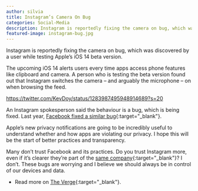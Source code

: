 ```yaml
---
author: silvia
title: Instagram’s Camera On Bug
categories: Social-Media
description: Instagram is reportedly fixing the camera on bug, which was discovered by a user while testing Apple’s iOS 14 beta version.
featured-image: instagram-bug.jpg
---
```

Instagram is reportedly fixing the camera on bug, which was discovered by a user while testing Apple’s iOS 14 beta version.

The upcoming iOS 14 alerts users every time apps access phone features like clipboard and camera. A person who is testing the beta version found out that Instagram switches the camera – and arguably the microphone – on when browsing the feed.

https://twitter.com/KevDoy/status/1283987495948914689?s=20

An Instagram spokesperson said the behaviour is a bug, which is being fixed. Last year, [Facebook fixed a similar bug](https://www.theverge.com/2019/11/12/20961332/facebooks-ios-app-reportedly-camera-background-security){:target="_blank"}.

Apple’s new privacy notifications are going to be incredibly useful to understand whether and how apps are violating our privacy. I hope this will be the start of better practices and transparency.

Many don’t trust Facebook and its practices. Do you trust Instagram more, even if it’s clearer they’re part of the [same company](https://edition.cnn.com/2019/11/04/tech/facebook-new-logo/index.html){:target="_blank"}? I don’t. These bugs are worrying and I believe we should always be in control of our devices and data.

* Read more on [The Verge](https://www.theverge.com/2020/7/25/21338151/instagram-bug-camera-privacy-ios14-apple){:target="_blank"}.

